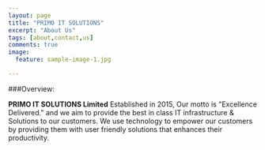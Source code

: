 ```yaml
---
layout: page
title: "PRIMO IT SOLUTIONS"
excerpt: "About Us"
tags: [about,contact,us]
comments: true
image:
  feature: sample-image-1.jpg

---
```


###Overview:

  **PRIMO IT SOLUTIONS Limited** Established in 2015, Our motto is "Excellence Delivered." and we aim to provide the best in class IT infrastructure & Solutions to our customers. We use technology to empower our customers by providing them with user friendly solutions that enhances their productivity. 

